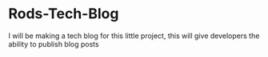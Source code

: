 # Rods-Tech-Blog
I will be making a tech blog for this little project, this will give developers the ability to publish blog posts

